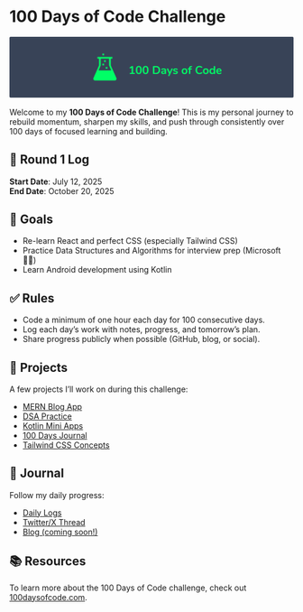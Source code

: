 # 100 Days of Code Challenge

![logo](logo.png)


Welcome to my **100 Days of Code Challenge**! 
This is my personal journey to rebuild momentum, sharpen my skills, and push through consistently over 100 days of focused learning and building.

## 📅 Round 1 Log

**Start Date**: July 12, 2025  
**End Date**: October 20, 2025

## 🎯 Goals

* Re-learn React and perfect CSS (especially Tailwind CSS)
* Practice Data Structures and Algorithms for interview prep (Microsoft 🤞🏾)
* Learn Android development using Kotlin

## ✅ Rules

* Code a minimum of one hour each day for 100 consecutive days.
* Log each day’s work with notes, progress, and tomorrow’s plan.
* Share progress publicly when possible (GitHub, blog, or social).

## 🚀 Projects

A few projects I’ll work on during this challenge:

* [MERN Blog App](react-relearn/blog-app)
* [DSA Practice](dsa-prep/)
* [Kotlin Mini Apps](kotlin-android/)
* [100 Days Journal](logs/)
* [Tailwind CSS Concepts](Tailwind-CSS)

## 📝 Journal

Follow my daily progress:

* [Daily Logs](logs/)
* [Twitter/X Thread](#) 
* [Blog (coming soon!)](#)

## 📚 Resources

To learn more about the 100 Days of Code challenge, check out [100daysofcode.com](https://www.100daysofcode.com).
